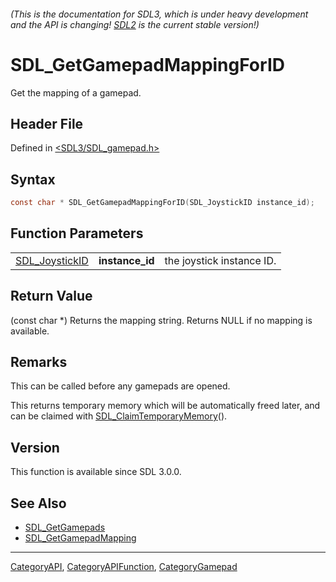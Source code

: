 ###### (This is the documentation for SDL3, which is under heavy development and the API is changing! [SDL2](https://wiki.libsdl.org/SDL2/) is the current stable version!)
# SDL_GetGamepadMappingForID

Get the mapping of a gamepad.

## Header File

Defined in [<SDL3/SDL_gamepad.h>](https://github.com/libsdl-org/SDL/blob/main/include/SDL3/SDL_gamepad.h)

## Syntax

```c
const char * SDL_GetGamepadMappingForID(SDL_JoystickID instance_id);
```

## Function Parameters

|                                  |                 |                           |
| -------------------------------- | --------------- | ------------------------- |
| [SDL_JoystickID](SDL_JoystickID) | **instance_id** | the joystick instance ID. |

## Return Value

(const char *) Returns the mapping string. Returns NULL if no mapping is
available.

## Remarks

This can be called before any gamepads are opened.

This returns temporary memory which will be automatically freed later, and
can be claimed with [SDL_ClaimTemporaryMemory](SDL_ClaimTemporaryMemory)().

## Version

This function is available since SDL 3.0.0.

## See Also

- [SDL_GetGamepads](SDL_GetGamepads)
- [SDL_GetGamepadMapping](SDL_GetGamepadMapping)

----
[CategoryAPI](CategoryAPI), [CategoryAPIFunction](CategoryAPIFunction), [CategoryGamepad](CategoryGamepad)

